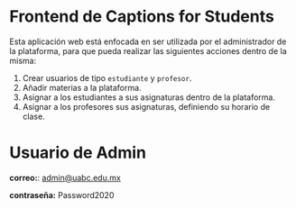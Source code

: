 # Frontend de Captions for Students

Esta aplicación web está enfocada en ser utilizada por el administrador de la plataforma, para que pueda realizar las siguientes acciones dentro de la misma:

1. Crear usuarios de tipo `estudiante` y `profesor`.
2. Añadir materias a la plataforma.
3. Asignar a los estudiantes a sus asignaturas dentro de la plataforma.
4. Asignar a los profesores sus asignaturas, definiendo su horario de clase.

# Usuario de Admin

**correo:**: admin@uabc.edu.mx

**contraseña:** Password2020
